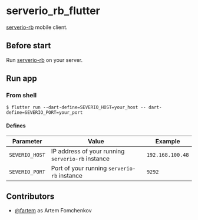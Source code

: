 # serverio_rb_flutter

[serverio-rb](https://github.com/serverio-rb/serverio-rb) mobile client.

## Before start

Run [serverio-rb]() on your server.

## Run app

### From shell

```shell
$ flutter run --dart-define=SEVERIO_HOST=your_host -- dart-define=SEVERIO_PORT=your_port
```

#### Defines

| Parameter      | Value                                             | Example          |
|----------------|---------------------------------------------------|------------------|
| `SEVERIO_HOST` | IP address of your running `serverio-rb` instance | `192.168.100.48` |
| `SEVERIO_PORT` | Port of your running `serverio-rb` instance       | `9292`           |

## Contributors

- [@fartem](https://github.com/fartem) as Artem Fomchenkov
